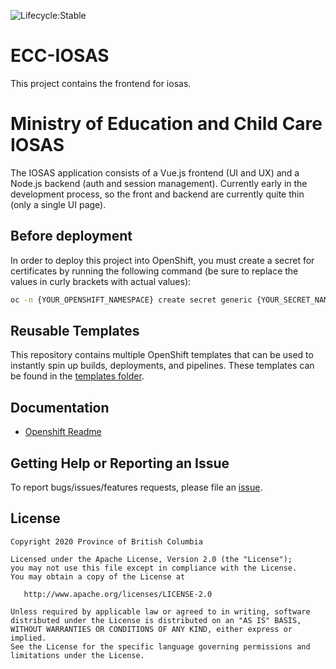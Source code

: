 ![Lifecycle:Stable](https://img.shields.io/badge/Lifecycle-Stable-97ca00)
# ECC-IOSAS
This project contains the frontend for iosas.

# Ministry of Education and Child Care IOSAS
The IOSAS application consists of a Vue.js frontend (UI and UX) and a Node.js backend (auth and session management). Currently early in the development process, so the front and backend are currently quite thin (only a single UI page).

## Before deployment
In order to deploy this project into OpenShift, you must create a secret for certificates by running the following command (be sure to replace the values in curly brackets with actual values):
``` sh
oc -n {YOUR_OPENSHIFT_NAMESPACE} create secret generic {YOUR_SECRET_NAME} --from-file=private-key={YOUR_PRIVATE_KEY_FILE} --from-file=certificate={YOUR_CERTIFICATE_FILE} --from-file=ca-certificate-l1k={YOUR_CA_CERTIFICATE_FILE}
```

## Reusable Templates
This repository contains multiple OpenShift templates that can be used to instantly spin up builds, deployments, and pipelines. These templates can be found in the [templates folder](https://github.com/bcgov/EDUC-EDX/tree/master/tools/templates).

## Documentation

* [Openshift Readme](openshift/README.md)


## Getting Help or Reporting an Issue

To report bugs/issues/features requests, please file an [issue](https://github.com/bcgov/ECC-IOSAS/issues).

## License

    Copyright 2020 Province of British Columbia

    Licensed under the Apache License, Version 2.0 (the "License");
    you may not use this file except in compliance with the License.
    You may obtain a copy of the License at

       http://www.apache.org/licenses/LICENSE-2.0

    Unless required by applicable law or agreed to in writing, software
    distributed under the License is distributed on an "AS IS" BASIS,
    WITHOUT WARRANTIES OR CONDITIONS OF ANY KIND, either express or implied.
    See the License for the specific language governing permissions and
    limitations under the License.
